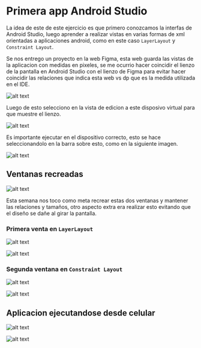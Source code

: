 # Primera app Android Studio

La idea de este de este ejercicio es que primero conozcamos la interfas de Android Studio, luego aprender a realizar vistas en varias formas de xml orientadas a aplicaciones android, como en este caso `LayerLayout` y `Constraint Layout`.

Se nos entrego un proyecto en la web Figma, esta web guarda las vistas de la aplicacion con medidas en pixeles, se me ocurrio hacer coincidir el lienzo de la pantalla en Android Studio con el lienzo de Figma para evitar hacer coincidir las relaciones que indica esta web vs dp que es la medida utilizada en el IDE.

![alt text](image.png)

Luego de esto selecciono en la vista de edicion a este disposivo virtual para que muestre el lienzo.

![alt text](image-1.png)

Es importante ejecutar en el dispositivo correcto, esto se hace seleccionandolo en la barra sobre esto, como en la siguiente imagen.

![alt text](image-2.png)

## Ventanas recreadas

![alt text](image-3.png)

Esta semana nos toco como meta recrear estas dos ventanas y mantener las relaciones y tamaños, otro aspecto extra era realizar esto evitando que el diseño se dañe al girar la pantalla.

### Primera venta en `LayerLayout`

![alt text](image-6.png)

![alt text](image-5.png)

### Segunda ventana en `Constraint Layout`

![alt text](image-7.png)

![alt text](image-4.png)

## Aplicacion ejecutandose desde celular

![alt text](image-8.png)

![alt text](image-9.png)

